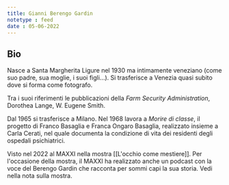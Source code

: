```yaml
---
title: Gianni Berengo Gardin
notetype : feed
date : 05-06-2022
---
```


## Bio
Nasce a Santa Margherita Ligure nel 1930 ma intimamente veneziano (come suo padre, sua moglie, i suoi figli...). Si trasferisce a Venezia quasi subito dove si forma come fotografo.

Tra i suoi riferimenti le pubblicazioni della _Farm Security Administration_, Dorothea Lange, W. Eugene Smith.

Dal 1965 si trasferisce a Milano.
Nel 1968 lavora a _Morire di classe_, il progetto di Franco Basaglia e Franca Ongaro Basaglia, realizzato insieme a Carla Cerati, nel quale documenta la condizione di vita dei residenti degli ospedali psichiatrici.

Visto nel 2022 al MAXXI nella mostra [[L'occhio come mestiere]].
Per l'occasione della mostra, il MAXXI ha realizzato anche un podcast con la voce del Berengo Gardin che racconta per sommi capi la sua storia. Vedi nella nota sulla mostra.


